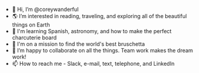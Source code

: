 - 👋 Hi, I’m @coreywanderful
- 🌎 I’m interested in reading, traveling, and exploring all of the beautiful things on Earth
- 🌱 I'm learning Spanish, astronomy, and how to make the perfect charcuterie board
- 🍅 I'm on a mission to find the world's best bruschetta
- 💞️ I’m happy to collaborate on all the things. Team work makes the dream work! 
- 📫 How to reach me - Slack, e-mail, text, telephone, and LinkedIn 

<!---
coreywanderful/coreywanderful is a ✨ special ✨ repository because its `README.md` (this file) appears on your GitHub profile.
You can click the Preview link to take a look at your changes.
--->

